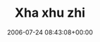 ---
title:		"Xha xhu zhi"
type:		"photos"
mediatype:		"upload"
location:		"Pai, Thailand"
date:		"2006-07-24 08:43:08+00:00"
album:		"people"
filename:		"xha-xhu-zhi.md"
series:		"portraits"
cl_public_id:		"people/xha-xhu-zhi"
cl_version:		1497005604
format:		"tiff"
bytes:		4898044
width:		1920
height:		1440
colours:
- "#C89D86"
- "#8B644D"
- "#3E677B"
- "#853232"
- "#182A32"
- "#7C7468"
- "#747668"
- "#393931"
- "#DCC1B4"
- "#77674D"
- "#302B1D"
- "#162116"
- "#242718"
- "#69776B"
- "#313833"
- "#3D231F"
- "#BA4B48"
- "#12201D"
- "#83211C"
- "#08212C"
- "#1A212F"
- "#6A7A7C"
- "#302F34"
- "#87BBAC"
- "#50797E"
- "#B5D2BB"
exposure_mode:		"Auto"
program:		"Program AE"
aperture:		"2.8"
focal_length:		"46.8 mm"
iso:		"200"
shutter_speed:		"1/194"
metering:		"Multi-segment"
flash:		"Off, Did not fire"
white_balance:		"Auto"
colour_temp:		"No colour temperature"
has_crop:		"No"
orientation:		"Horizontal (normal)"
camera_model:		"FinePix S602 ZOOM"
lens_info:		"No lens info"
artist: "Matt Finucane"
x_resolution:		"72"
y_resolution:		"72"
---